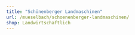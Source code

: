 ```yaml
---
title: "Schönenberger Landmaschinen"
url: /mueselbach/schoenenberger-landmaschinen/
shop: Landwirtschaftlich
---
```

